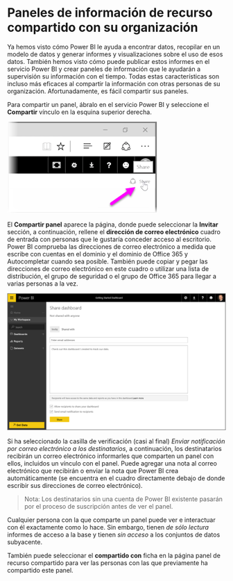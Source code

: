 <properties
   pageTitle="Paneles de información de recurso compartido con su organización"
   description="Permitir que otros usuarios a ver sus paneles increíbles con facilidad"
   services="powerbi"
   documentationCenter=""
   authors="davidiseminger"
   manager="mblythe"
   backup=""
   editor=""
   tags=""
   qualityFocus="no"
   qualityDate=""
   featuredVideoId="0tUwn8DHo3s"
   featuredVideoThumb=""
   courseDuration="7m"/>

<tags
   ms.service="powerbi"
   ms.devlang="NA"
   ms.topic="get-started-article"
   ms.tgt_pltfrm="NA"
   ms.workload="powerbi"
   ms.date="09/29/2016"
   ms.author="davidi"/>

# Paneles de información de recurso compartido con su organización

Ya hemos visto cómo Power BI le ayuda a encontrar datos, recopilar en un modelo de datos y generar informes y visualizaciones sobre el uso de esos datos. También hemos visto cómo puede publicar estos informes en el servicio Power BI y crear paneles de información que le ayudarán a supervisión su información con el tiempo. Todas estas características son incluso más eficaces al compartir la información con otras personas de su organización. Afortunadamente, es fácil compartir sus paneles.

Para compartir un panel, ábralo en el servicio Power BI y seleccione el **Compartir** vínculo en la esquina superior derecha.

![](media/powerbi-learning-4-4-share-dashboards/4-4_1.png)

El **Compartir panel** aparece la página, donde puede seleccionar la **Invitar** sección, a continuación, rellene el **dirección de correo electrónico** cuadro de entrada con personas que le gustaría conceder acceso al escritorio. Power BI comprueba las direcciones de correo electrónico a medida que escribe con cuentas en el dominio y el dominio de Office 365 y Autocompletar cuando sea posible. También puede copiar y pegar las direcciones de correo electrónico en este cuadro o utilizar una lista de distribución, el grupo de seguridad o el grupo de Office 365 para llegar a varias personas a la vez.

![](media/powerbi-learning-4-4-share-dashboards/4-4_2.png)

Si ha seleccionado la casilla de verificación (casi al final) *Enviar notificación por correo electrónico a los destinatarios*, a continuación, los destinatarios recibirán un correo electrónico informarles que comparten un panel con ellos, incluidos un vínculo con el panel. Puede agregar una nota al correo electrónico que recibirán o enviar la nota que Power BI crea automáticamente (se encuentra en el cuadro directamente debajo de donde escribir sus direcciones de correo electrónico).

> Nota: Los destinatarios sin una cuenta de Power BI existente pasarán por el proceso de suscripción antes de ver el panel.

Cualquier persona con la que comparte un panel puede ver e interactuar con él exactamente como lo hace. Sin embargo, tienen *de sólo lectura* informes de acceso a la base y tienen *sin acceso* a los conjuntos de datos subyacente.

También puede seleccionar el **compartido con** ficha en la página panel de recurso compartido para ver las personas con las que previamente ha compartido este panel.
